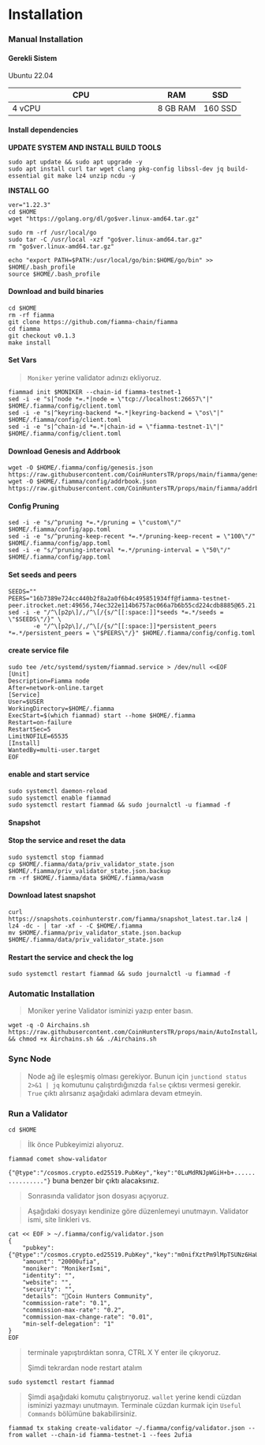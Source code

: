 # Installation

### Manual Installation <a href="#installation" id="installation"></a>

#### Gerekli Sistem <a href="#install-dependencies" id="install-dependencies"></a>

Ubuntu 22.04

<table><thead><tr><th width="279">CPU</th><th>RAM</th><th>SSD</th></tr></thead><tbody><tr><td>4 vCPU</td><td>8 GB RAM</td><td>160 SSD</td></tr></tbody></table>

#### Install dependencies <a href="#install-dependencies" id="install-dependencies"></a>

**UPDATE SYSTEM AND INSTALL BUILD TOOLS**

```
sudo apt update && sudo apt upgrade -y
sudo apt install curl tar wget clang pkg-config libssl-dev jq build-essential git make lz4 unzip ncdu -y
```

**INSTALL GO**

```
ver="1.22.3" 
cd $HOME 
wget "https://golang.org/dl/go$ver.linux-amd64.tar.gz" 

sudo rm -rf /usr/local/go 
sudo tar -C /usr/local -xzf "go$ver.linux-amd64.tar.gz" 
rm "go$ver.linux-amd64.tar.gz"

echo "export PATH=$PATH:/usr/local/go/bin:$HOME/go/bin" >> $HOME/.bash_profile
source $HOME/.bash_profile    
```

#### Download and build binaries <a href="#download-and-build-binaries" id="download-and-build-binaries"></a>

```
cd $HOME
rm -rf fiamma
git clone https://github.com/fiamma-chain/fiamma
cd fiamma
git checkout v0.1.3
make install
```

#### Set Vars

> `Moniker` yerine validator adınızı ekliyoruz.

```
fiammad init $MONIKER --chain-id fiamma-testnet-1
sed -i -e "s|^node *=.*|node = \"tcp://localhost:26657\"|" $HOME/.fiamma/config/client.toml
sed -i -e "s|^keyring-backend *=.*|keyring-backend = \"os\"|" $HOME/.fiamma/config/client.toml
sed -i -e "s|^chain-id *=.*|chain-id = \"fiamma-testnet-1\"|" $HOME/.fiamma/config/client.toml
```

#### Download Genesis and Addrbook

```
wget -O $HOME/.fiamma/config/genesis.json https://raw.githubusercontent.com/CoinHuntersTR/props/main/fiamma/genesis.json
wget -O $HOME/.fiamma/config/addrbook.json  https://raw.githubusercontent.com/CoinHuntersTR/props/main/fiamma/addrbook.json
```

#### Config Pruning

```
sed -i -e "s/^pruning *=.*/pruning = \"custom\"/" $HOME/.fiamma/config/app.toml
sed -i -e "s/^pruning-keep-recent *=.*/pruning-keep-recent = \"100\"/" $HOME/.fiamma/config/app.toml
sed -i -e "s/^pruning-interval *=.*/pruning-interval = \"50\"/" $HOME/.fiamma/config/app.toml
```

#### Set seeds and peers

```
SEEDS=""
PEERS="16b7389e724cc440b2f8a2a0f6b4c495851934ff@fiamma-testnet-peer.itrocket.net:49656,74ec322e114b6757ac066a7b6b55cd224cdb8885@65.21.167.216:37656,37e2b149db5558436bd507ecca2f62fe605f92fe@88.198.27.51:60556,e30701492127fdd86ccf243a55b9dc4146772235@213.199.42.85:37656,e2b57b310a6f3c4c0f85fc3dc3447d7e9696cd65@95.165.89.222:26706,421beadda6355465be81703fd8d25c30b2233df0@5.78.71.69:26656,21a5cae23e835f99735798024eef39fa0875bc62@65.109.30.110:17456,dd09c5a54d233d7b1b238eecedf7d855b4cb549c@65.108.81.145:26656,043da1f559e0f83eff52ff65f76b012f0f0ee9b3@198.7.119.198:37656,5a6bdb09c087012e9aa9bbdaa95694a82d489a94@144.76.155.11:26856,a03a1a53fafb669bfcce53b8b2a1362aa153cf99@77.90.13.137:37656"
sed -i -e "/^\[p2p\]/,/^\[/{s/^[[:space:]]*seeds *=.*/seeds = \"$SEEDS\"/}" \
       -e "/^\[p2p\]/,/^\[/{s/^[[:space:]]*persistent_peers *=.*/persistent_peers = \"$PEERS\"/}" $HOME/.fiamma/config/config.toml
```

#### create service file

```
sudo tee /etc/systemd/system/fiammad.service > /dev/null <<EOF
[Unit]
Description=Fiamma node
After=network-online.target
[Service]
User=$USER
WorkingDirectory=$HOME/.fiamma
ExecStart=$(which fiammad) start --home $HOME/.fiamma
Restart=on-failure
RestartSec=5
LimitNOFILE=65535
[Install]
WantedBy=multi-user.target
EOF
```

#### enable and start service

```
sudo systemctl daemon-reload
sudo systemctl enable fiammad
sudo systemctl restart fiammad && sudo journalctl -u fiammad -f
```

#### Snapshot

#### Stop the service and reset the data <a href="#stop-the-service-and-reset-the-data" id="stop-the-service-and-reset-the-data"></a>

```
sudo systemctl stop fiammad
cp $HOME/.fiamma/data/priv_validator_state.json $HOME/.fiamma/priv_validator_state.json.backup
rm -rf $HOME/.fiamma/data $HOME/.fiamma/wasm
```

#### Download latest snapshot <a href="#download-latest-snapshot" id="download-latest-snapshot"></a>

```
curl https://snapshots.coinhunterstr.com/fiamma/snapshot_latest.tar.lz4 | lz4 -dc - | tar -xf - -C $HOME/.fiamma
mv $HOME/.fiamma/priv_validator_state.json.backup $HOME/.fiamma/data/priv_validator_state.json
```

#### Restart the service and check the log <a href="#restart-the-service-and-check-the-log" id="restart-the-service-and-check-the-log"></a>

```
sudo systemctl restart fiammad && sudo journalctl -u fiammad -f
```

### Automatic Installation <a href="#auto-installation" id="auto-installation"></a>

> Moniker yerine Validator isminizi yazıp enter basın.

```
wget -q -O Airchains.sh https://raw.githubusercontent.com/CoinHuntersTR/props/main/AutoInstall/Airchains.sh && chmod +x Airchains.sh && ./Airchains.sh
```

### Sync Node

> Node ağ ile eşleşmiş olması gerekiyor. Bunun için `junctiond status 2>&1 | jq` komutunu çalıştırdığınızda `false` çıktısı vermesi gerekir. `True` çıktı alırsanız aşağıdaki adımlara devam etmeyin.

### Run a Validator

```
cd $HOME
```

> İlk önce Pubkeyimizi alıyoruz.

```
fiammad comet show-validator
```

`{"@type":"/cosmos.crypto.ed25519.PubKey","key":"0LuMdRNJpWGiH+b+................"}` buna benzer bir çıktı alacaksınız.

> Sonrasında validator json dosyası açıyoruz.

> Aşağıdaki dosyayı kendinize göre düzenlemeyi unutmayın. Validator ismi, site linkleri vs.

```
cat << EOF > ~/.fiamma/config/validator.json
{
	"pubkey": {"@type":"/cosmos.crypto.ed25519.PubKey","key":"m0nifXztPm9lMpTSUNz6HaUXK26oJLRAdVqhUZJY/QU="},
	"amount": "20000ufia",
	"moniker": "Monikerİsmi",
	"identity": "",
	"website": "",
	"security": "",
	"details": "👑Coin Hunters Community",
	"commission-rate": "0.1",
	"commission-max-rate": "0.2",
	"commission-max-change-rate": "0.01",
	"min-self-delegation": "1"
}
EOF
```

> terminale yapıştırdıktan sonra, CTRL X Y enter ile çıkıyoruz.
>
> Şimdi tekrardan node restart atalım

```
sudo systemctl restart fiammad
```

> Şimdi aşağıdaki komutu çalıştırıyoruz. `wallet` yerine kendi cüzdan isminizi yazmayı unutmayın. Terminale cüzdan kurmak için `Useful Commands` bölümüne bakabilirsiniz.

```
fiammad tx staking create-validator ~/.fiamma/config/validator.json --from wallet --chain-id fiamma-testnet-1 --fees 2ufia
```
